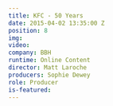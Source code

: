 ```yaml
---
title: KFC - 50 Years
date: 2015-04-02 13:35:00 Z
position: 8
img: 
video: 
company: BBH
runtime: Online Content
director: Matt Laroche
producers: Sophie Dewey
role: Producer
is-featured: 
---
```


